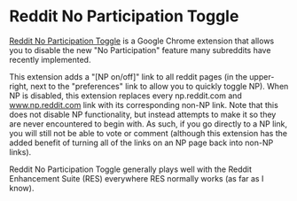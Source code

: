 # Reddit No Participation Toggle

[Reddit No Participation Toggle](https://chrome.google.com/webstore/detail/mjpnnnikhngjjoapjdcdfepkenphaobi) is a Google Chrome extension that allows you to disable the new "No Participation" feature many subreddits have recently implemented.

This extension adds a "[NP on/off]" link to all reddit pages (in the upper-
right, next to the "preferences" link to allow you to quickly toggle NP). When NP
is disabled, this extension replaces every np.reddit.com and www.np.reddit.com link
with its corresponding non-NP link. Note that this does not disable NP functionality, but
instead attempts to make it so they are never encountered to begin with. As such,
if you go directly to a NP link, you will still not be able to vote or comment (although
this extension has the added benefit of turning all of the links on an NP page back into non-NP links).

Reddit No Participation Toggle generally plays well with the Reddit Enhancement Suite 
(RES) everywhere RES normally works (as far as I know).